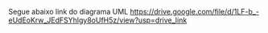 Segue abaixo link do diagrama UML https://drive.google.com/file/d/1LF-b_-eUdEoKrw_JEdFSYhlgy8oUfH5z/view?usp=drive_link

